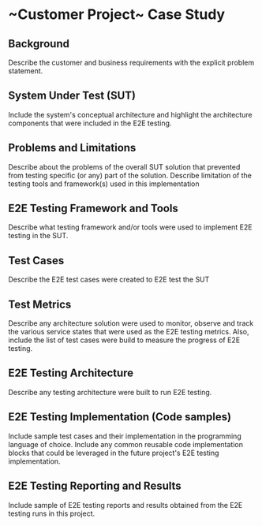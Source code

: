 # ~Customer Project~ Case Study

## Background

Describe the customer and business requirements with the explicit problem statement.

## System Under Test (SUT)

Include the system's conceptual architecture and highlight the architecture components that were included in the E2E testing.

## Problems and Limitations

Describe about the problems of the overall SUT solution that prevented from testing specific (or any) part of the solution.
Describe limitation of the testing tools and framework(s) used in this implementation

## E2E Testing Framework and Tools

Describe what testing framework and/or tools were used to implement E2E testing in the SUT.

## Test Cases

Describe the E2E test cases were created to E2E test the SUT

## Test Metrics

Describe any architecture solution were used to monitor, observe and track the various service states that were used as the E2E testing metrics. Also, include the list of test cases were build to measure the progress of E2E testing.

## E2E Testing Architecture

Describe any testing architecture were built to run E2E testing.

## E2E Testing Implementation (Code samples)

Include sample test cases and their implementation in the programming language of choice.
Include any common reusable code implementation blocks that could be leveraged in the future project's E2E testing implementation.

## E2E Testing Reporting and Results

Include sample of E2E testing reports and results obtained from the E2E testing runs in this project.
